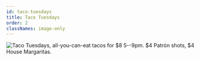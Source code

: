 ```yaml
---
id: taco-tuesdays
title: Taco Tuesdays
order: 2
classNames: image-only
---
```


![Taco Tuesdays, all-you-can-eat tacos for $8 5--9pm. $4 Patrón shots, $4
House Margaritas.](/images/small/specials/taco-tuesday.jpg)
